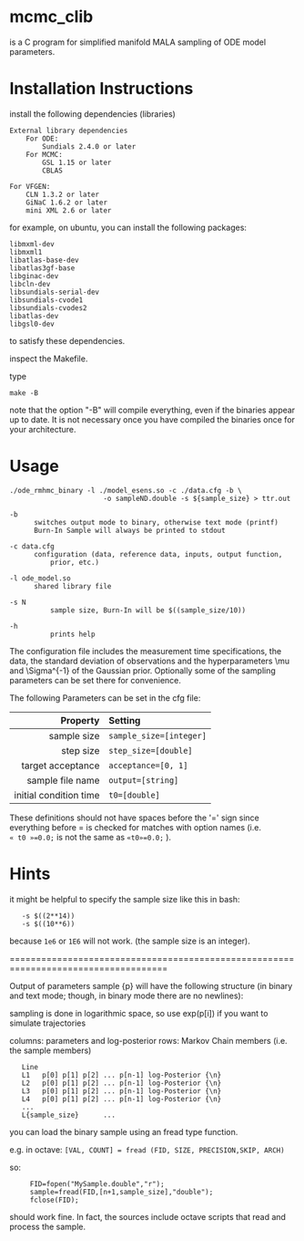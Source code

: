 mcmc_clib
=========

is a C program for simplified manifold MALA sampling of ODE model parameters.


Installation Instructions
=========================

install the following dependencies (libraries)
```
External library dependencies
	For ODE: 
		Sundials 2.4.0 or later
	For MCMC:
		GSL	1.15 or later
		CBLAS

For VFGEN:
	CLN 1.3.2 or later
	GiNaC 1.6.2 or later
	mini XML 2.6 or later
```
for example, on ubuntu, you can install the following packages:

    libmxml-dev 
    libmxml1 
    libatlas-base-dev 
    libatlas3gf-base
    libginac-dev 
    libcln-dev 
    libsundials-serial-dev 
    libsundials-cvode1
    libsundials-cvodes2
    libatlas-dev
    libgsl0-dev

to satisfy these dependencies. 

inspect the Makefile.

type
```
make -B
```
note that the option "-B" will compile everything, even if the
binaries appear up to date. It is not necessary once you have compiled
the binaries once for your architecture.

Usage
=====

	./ode_rmhmc_binary -l ./model_esens.so -c ./data.cfg -b \
                           -o sampleND.double -s ${sample_size} > ttr.out

	-b 
	      switches output mode to binary, otherwise text mode (printf)
	      Burn-In Sample will always be printed to stdout

	-c data.cfg
	      configuration (data, reference data, inputs, output function,
              prior, etc.)

	-l ode_model.so
	      shared library file

	-s N
              sample size, Burn-In will be $((sample_size/10))

	-h 
              prints help


The configuration file includes the measurement time specifications,
the data, the standard deviation of observations and the
hyperparameters \mu and \Sigma^{-1} of the Gaussian prior.  Optionally
some of the sampling parameters can be set there for convenience.

The following Parameters can be set in the cfg file:

Property     |  Setting
-----------: | :------------
sample size  |  ```sample_size=[integer]```
step size    |  ```step_size=[double]```
target acceptance | ```acceptance=[0, 1]```
sample file name  | ```output=[string]```
initial condition time | ```t0=[double]```

These definitions should not have spaces before the '=' sign since
everything before = is checked for matches with option names (i.e.  
```« t0 »=0.0;``` is not the same as ```«t0»=0.0;``` ).


Hints
=====

it might be helpful to specify the sample size like this in bash: 
```
   -s $((2**14))
   -s $((10**6))
```
because ```1e6``` or ```1E6``` will not work. (the sample size is an integer).


====================================================================================

Output of parameters sample {p} will have the following structure (in
binary and text mode; though, in binary mode there are no newlines):

sampling is done in logarithmic space, so use exp(p[i]) if you want to simulate trajectories

columns: parameters and log-posterior
   rows: Markov Chain members (i.e. the sample members)
```
   Line 
   L1   p[0] p[1] p[2] ... p[n-1] log-Posterior {\n}
   L2   p[0] p[1] p[2] ... p[n-1] log-Posterior {\n}
   L3   p[0] p[1] p[2] ... p[n-1] log-Posterior {\n}
   L4   p[0] p[1] p[2] ... p[n-1] log-Posterior {\n}
   ...
   L{sample_size}      ...
```
you can load the binary sample using an fread type function.

e.g. in octave: ```[VAL, COUNT] = fread (FID, SIZE, PRECISION,SKIP, ARCH)```

so:
```
     FID=fopen("MySample.double","r");
     sample=fread(FID,[n+1,sample_size],"double");
     fclose(FID);
```
should work fine. In fact, the sources include octave scripts that read and process the sample. 

